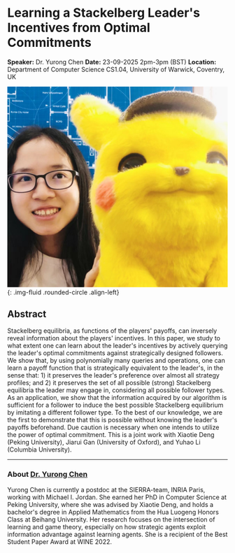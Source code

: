 # Learning a Stackelberg Leader's Incentives from Optimal Commitments

**Speaker:** Dr. Yurong Chen
**Date:** 23-09-2025 2pm-3pm (BST)
**Location:** Department of Computer Science CS1.04, University of Warwick, Coventry, UK


![Dr. Yurong Chen](/assets/img/yurong_chen.jpeg){: .img-fluid .rounded-circle .align-left}

## Abstract

Stackelberg equilibria, as functions of the players' payoffs, can inversely reveal information about the players' incentives. In this paper, we study to what extent one can learn about the leader's incentives by actively querying the leader's optimal commitments against strategically designed followers. We show that, by using polynomially many queries and operations, one can learn a payoff function that is strategically equivalent to the leader's, in the sense that: 1) it preserves the leader's preference over almost all strategy profiles; and 2) it preserves the set of all possible (strong) Stackelberg equilibria the leader may engage in, considering all possible follower types. As an application, we show that the information acquired by our algorithm is sufficient for a follower to induce the best possible Stackelberg equilibrium by imitating a different follower type. To the best of our knowledge, we are the first to demonstrate that this is possible without knowing the leader's payoffs beforehand. Due caution is necessary when one intends to utilize the power of optimal commitment. This is a joint work with Xiaotie Deng (Peking University), Jiarui Gan (University of Oxford), and Yuhao Li (Columbia University).

---

### About [Dr. Yurong Chen](https://ruyc.github.io/)


Yurong Chen is currently a postdoc at the SIERRA-team, INRIA Paris, working with Michael I. Jordan. She earned her PhD in Computer Science at Peking University, where she was advised by Xiaotie Deng, and holds a bachelor's degree in Applied Mathematics from the Hua Luogeng Honors Class at Beihang University.  Her research focuses on the intersection of learning and game theory, especially on how strategic agents exploit information advantage against learning agents. She is a recipient of the Best Student Paper Award at WINE 2022.
